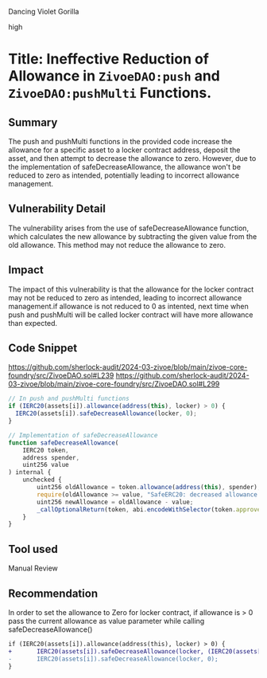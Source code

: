 Dancing Violet Gorilla

high

# Title: Ineffective Reduction of Allowance in `ZivoeDAO:push` and `ZivoeDAO:pushMulti` Functions.

## Summary

The push and pushMulti functions in the provided code increase the allowance for a specific asset to a locker contract address, deposit the asset, and then attempt to decrease the allowance to zero. However, due to the implementation of safeDecreaseAllowance, the allowance won't be reduced to zero as intended, potentially leading to incorrect allowance management.

## Vulnerability Detail

The vulnerability arises from the use of safeDecreaseAllowance function, which calculates the new allowance by subtracting the given value from the old allowance. This method may not reduce the allowance to zero.

## Impact

The impact of this vulnerability is that the allowance for the locker contract may not be reduced to zero as intended, leading to incorrect allowance management.if allowance is not reduced to 0 as intented, next time when push and pushMulti will be called locker contract will have more allowance than expected.

## Code Snippet
https://github.com/sherlock-audit/2024-03-zivoe/blob/main/zivoe-core-foundry/src/ZivoeDAO.sol#L239
https://github.com/sherlock-audit/2024-03-zivoe/blob/main/zivoe-core-foundry/src/ZivoeDAO.sol#L299

```javascript
// In push and pushMulti functions
if (IERC20(assets[i]).allowance(address(this), locker) > 0) {
  IERC20(assets[i]).safeDecreaseAllowance(locker, 0);
}

// Implementation of safeDecreaseAllowance
function safeDecreaseAllowance(
    IERC20 token,
    address spender,
    uint256 value
) internal {
    unchecked {
        uint256 oldAllowance = token.allowance(address(this), spender);
        require(oldAllowance >= value, "SafeERC20: decreased allowance below zero");
        uint256 newAllowance = oldAllowance - value;
        _callOptionalReturn(token, abi.encodeWithSelector(token.approve.selector, spender, newAllowance));
    }
}

```

## Tool used

Manual Review

## Recommendation

In order to set the allowance to Zero for locker contract, if allowance is > 0 pass the current allowance as value parameter while calling safeDecreaseAllowance()

```diff
if (IERC20(assets[i]).allowance(address(this), locker) > 0) {
+       IERC20(assets[i]).safeDecreaseAllowance(locker, (IERC20(assets[i]).allowance(address(this), locker)));
-       IERC20(assets[i]).safeDecreaseAllowance(locker, 0);
}


```